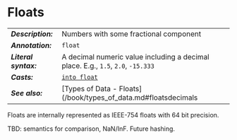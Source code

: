 # Floats

|                       |                                                                                  |
| --------------------- | -------------------------------------------------------------------------------- |
| **_Description:_**    | Numbers with some fractional component                                           |
| **_Annotation:_**     | `float`                                                                          |
| **_Literal syntax:_** | A decimal numeric value including a decimal place. E.g., `1.5`, `2.0`, `-15.333` |
| **_Casts:_**          | [`into float`](/commands/docs/into_float.md)                                     |
| **_See also:_**       | [Types of Data - Floats](/book/types_of_data.md#floatsdecimals                   |

Floats are internally represented as IEEE-754 floats with 64 bit precision.

TBD: semantics for comparison, NaN/InF. Future hashing.
